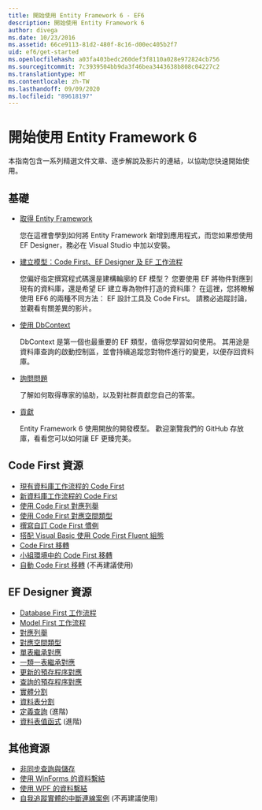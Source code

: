 ```yaml
---
title: 開始使用 Entity Framework 6 - EF6
description: 開始使用 Entity Framework 6
author: divega
ms.date: 10/23/2016
ms.assetid: 66ce9113-81d2-480f-8c16-d00ec405b2f7
uid: ef6/get-started
ms.openlocfilehash: a03fa403bedc260def3f8110a028e972824cb756
ms.sourcegitcommit: 7c3939504bb9da3f46bea3443638b808c04227c2
ms.translationtype: MT
ms.contentlocale: zh-TW
ms.lasthandoff: 09/09/2020
ms.locfileid: "89618197"
---
```

# <a name="get-started-with-entity-framework-6"></a>開始使用 Entity Framework 6

本指南包含一系列精選文件文章、逐步解說及影片的連結，以協助您快速開始使用。

## <a name="fundamentals"></a>基礎

* [取得 Entity Framework](xref:ef6/fundamentals/install)

  您在這裡會學到如何將 Entity Framework 新增到應用程式，而您如果想使用 EF Designer，務必在 Visual Studio 中加以安裝。

* [建立模型：Code First、EF Designer 及 EF 工作流程](xref:ef6/modeling/index)

  您偏好指定撰寫程式碼還是建構輪廓的 EF 模型？
您要使用 EF 將物件對應到現有的資料庫，還是希望 EF 建立專為物件打造的資料庫？
在這裡，您將瞭解使用 EF6 的兩種不同方法： EF 設計工具及 Code First。
請務必追蹤討論，並觀看有關差異的影片。

* [使用 DbContext](xref:ef6/fundamentals/working-with-dbcontext)

  DbContext 是第一個也最重要的 EF 類型，值得您學習如何使用。 其用途是資料庫查詢的啟動控制區，並會持續追蹤您對物件進行的變更，以便存回資料庫。

* [詢問問題](xref:ef6/resources/get-help)

  了解如何取得專家的協助，以及對社群貢獻您自己的答案。

* [貢獻](https://github.com/aspnet/EntityFramework6/)

  Entity Framework 6 使用開放的開發模型。 歡迎瀏覽我們的 GitHub 存放庫，看看您可以如何讓 EF 更臻完美。

## <a name="code-first-resources"></a>Code First 資源

  - [現有資料庫工作流程的 Code First](xref:ef6/modeling/code-first/workflows/existing-database)
  - [新資料庫工作流程的 Code First](xref:ef6/modeling/code-first/workflows/new-database)
  - [使用 Code First 對應列舉](xref:ef6/modeling/code-first/data-types/enums)
  - [使用 Code First 對應空間類型](xref:ef6/modeling/code-first/data-types/spatial)
  - [撰寫自訂 Code First 慣例](xref:ef6/modeling/code-first/conventions/custom)
  - [搭配 Visual Basic 使用 Code First Fluent 組態](xref:ef6/modeling/code-first/fluent/vb)
  - [Code First 移轉](xref:ef6/modeling/code-first/migrations/index)
  - [小組環境中的 Code First 移轉](xref:ef6/modeling/code-first/migrations/teams)
  - [自動 Code First 移轉](xref:ef6/modeling/code-first/migrations/automatic) (不再建議使用)

## <a name="ef-designer-resources"></a>EF Designer 資源
  - [Database First 工作流程](xref:ef6/modeling/designer/workflows/database-first)
  - [Model First 工作流程](xref:ef6/modeling/designer/workflows/model-first)
  - [對應列舉](xref:ef6/modeling/designer/data-types/enums)
  - [對應空間類型](xref:ef6/modeling/designer/data-types/spatial)
  - [單表繼承對應](xref:ef6/modeling/designer/inheritance/tph)
  - [一類一表繼承對應](xref:ef6/modeling/designer/inheritance/tpt)
  - [更新的預存程序對應](xref:ef6/modeling/designer/stored-procedures/cud)
  - [查詢的預存程序對應](xref:ef6/modeling/designer/stored-procedures/query)
  - [實體分割](xref:ef6/modeling/designer/entity-splitting)
  - [資料表分割](xref:ef6/modeling/designer/table-splitting)
  - [定義查詢](xref:ef6/modeling/designer/advanced/defining-query) (進階)
  - [資料表值函式](xref:ef6/modeling/designer/advanced/tvfs) (進階)

## <a name="other-resources"></a>其他資源
  - [非同步查詢與儲存](xref:ef6/fundamentals/async)
  - [使用 WinForms 的資料繫結](xref:ef6/fundamentals/databinding/winforms)
  - [使用 WPF 的資料繫結](xref:ef6/fundamentals/databinding/wpf)
  - [自我追蹤實體的中斷連線案例](xref:ef6/fundamentals/disconnected-entities/self-tracking-entities/walkthrough) (不再建議使用)
